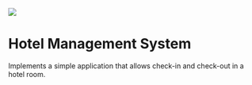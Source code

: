 ![](https://github.com/adamorsantos/Java_JUnit_UnitTest_Hotel/workflows/tests/badge.svg)

# Hotel Management System
Implements a simple application that allows check-in and check-out in a hotel room.